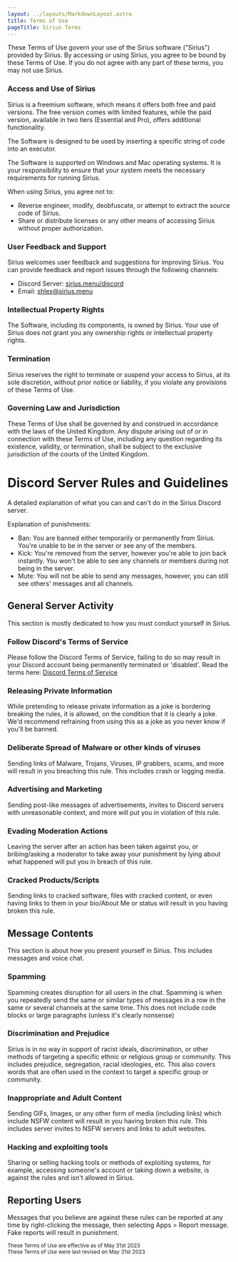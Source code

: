 ```yaml
---
layout: ../layouts/MarkdownLayout.astro
title: Terms of Use
pageTitle: Sirius Terms
---
```


These Terms of Use govern your use of the Sirius software ("Sirius") provided by Sirius. By accessing or using Sirius, you agree to be bound by these Terms of Use. If you do not agree with any part of these terms, you may not use Sirius.

### Access and Use of Sirius

Sirius is a freemium software, which means it offers both free and paid versions. The free version comes with limited features, while the paid version, available in two tiers (Essential and Pro), offers additional functionality.

The Software is designed to be used by inserting a specific string of code into an executor.

The Software is supported on Windows and Mac operating systems. It is your responsibility to ensure that your system meets the necessary requirements for running Sirius.

When using Sirius, you agree not to:

- Reverse engineer, modify, deobfuscate, or attempt to extract the source code of Sirius.
- Share or distribute licenses or any other means of accessing Sirius without proper authorization.

### User Feedback and Support

Sirius welcomes user feedback and suggestions for improving Sirius. You can provide feedback and report issues through the following channels:

- Discord Server: [sirius.menu/discord](https://sirius.menu/discord)
- Email: [shlex@sirius.menu](mailto:shlex@sirius.menu)

### Intellectual Property Rights

The Software, including its components, is owned by Sirius. Your use of Sirius does not grant you any ownership rights or intellectual property rights.

### Termination

Sirius reserves the right to terminate or suspend your access to Sirius, at its sole discretion, without prior notice or liability, if you violate any provisions of these Terms of Use.

### Governing Law and Jurisdiction

These Terms of Use shall be governed by and construed in accordance with the laws of the United Kingdom. Any dispute arising out of or in connection with these Terms of Use, including any question regarding its existence, validity, or termination, shall be subject to the exclusive jurisdiction of the courts of the United Kingdom.

# Discord Server Rules and Guidelines

A detailed explanation of what you can and can't do in the Sirius Discord server.

Explanation of punishments:

- Ban: You are banned either temporarily or permanently from Sirius. You're unable to be in the server or see any of the members.
- Kick: You're removed from the server, however you're able to join back instantly. You won't be able to see any channels or members during not being in the server.
- Mute: You will not be able to send any messages, however, you can still see others' messages and all channels.

## General Server Activity

This section is mostly dedicated to how you must conduct yourself in Sirius.

### Follow Discord's Terms of Service

Please follow the Discord Terms of Service, failing to do so may result in your Discord account being permanently terminated or 'disabled'. Read the terms here: [Discord Terms of Service](https://discord.com/terms)

### Releasing Private Information

While pretending to release private information as a joke is bordering breaking the rules, it is allowed, on the condition that it is clearly a joke. We'd recommend refraining from using this as a joke as you never know if you'll be banned.

### Deliberate Spread of Malware or other kinds of viruses

Sending links of Malware, Trojans, Viruses, IP grabbers, scams, and more will result in you breaching this rule. This includes crash or logging media.

### Advertising and Marketing

Sending post-like messages of advertisements, invites to Discord servers with unreasonable context, and more will put you in violation of this rule.

### Evading Moderation Actions

Leaving the server after an action has been taken against you, or bribing/asking a moderator to take away your punishment by lying about what happened will put you in breach of this rule.

### Cracked Products/Scripts

Sending links to cracked software, files with cracked content, or even having links to them in your bio/About Me or status will result in you having broken this rule.

## Message Contents

This section is about how you present yourself in Sirius. This includes messages and voice chat.

### Spamming

Spamming creates disruption for all users in the chat. Spamming is when you repeatedly send the same or similar types of messages in a row in the same or several channels at the same time. This does not include code blocks or large paragraphs (unless it's clearly nonsense)

### Discrimination and Prejudice

Sirius is in no way in support of racist ideals, discrimination, or other methods of targeting a specific ethnic or religious group or community. This includes prejudice, segregation, racial ideologies, etc. This also covers words that are often used in the context to target a specific group or community.

### Inappropriate and Adult Content

Sending GIFs, Images, or any other form of media (including links) which include NSFW content will result in you having broken this rule. This includes server invites to NSFW servers and links to adult websites.

### Hacking and exploiting tools

Sharing or selling hacking tools or methods of exploiting systems, for example, accessing someone's account or taking down a website, is against the rules and isn't allowed in Sirius.

## Reporting Users

Messages that you believe are against these rules can be reported at any time by right-clicking the message, then selecting Apps > Report message. Fake reports will result in punishment.

<small class="text-muted">
  These Terms of Use are effective as of <time datetime="31-05-2023">May 31st 2023</time>
  <br/>
  These Terms of Use were last revised on <time datetime="31-05-2023">May 31st 2023</time>
</small>
